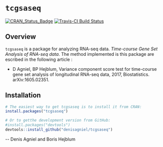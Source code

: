 
<!-- README.md is generated from README.Rmd. Please edit that file -->
`tcgsaseq`
==========

[![CRAN\_Status\_Badge](http://www.r-pkg.org/badges/version/tcgsaseq)](https://cran.r-project.org/package=tcgsaseq) [![Travis-CI Build Status](https://travis-ci.org/denisagniel/tcgsaseq.svg?branch=master)](https://travis-ci.org/denisagniel/tcgsaseq)

Overview
--------

`tcgsaseq` is a package for analyzing RNA-seq data. *Time-course Gene Set Analysis of RNA-seq data*. The method implemented is this package are escribed in the following article :

-   D Agniel, BP Hejblum, Variance component score test for time-course gene set analysis of longitudinal RNA-seq data, 2017, Biostatistics. arXiv:1605.02351.

Installation
------------

``` r
# The easiest way to get tcgsaseq is to install it from CRAN:
install.packages("tcgsaseq")

# Or to getthe development version from GitHub:
#install.packages("devtools")
devtools::install_github("denisagniel/tcgsaseq")
```

-- Denis Agniel and Boris Hejblum
